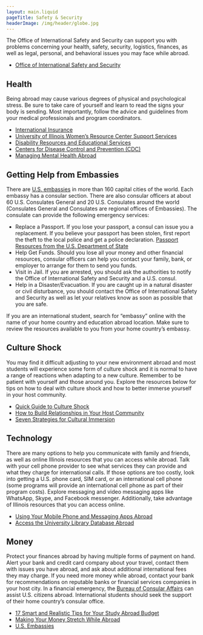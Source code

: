 ```yaml
---
layout: main.liquid
pageTitle: Safety & Security
headerImage: /img/header/globe.jpg
---
```


The Office of International Safety and Security can support you with problems concerning your health, safety, security, logistics, finances, as well as legal, personal, and behavioral issues you may face while abroad. 

* [Office of International Safety and Security](http://safetyabroad.illinois.edu/)

## Health
Being abroad may cause various degrees of physical and psychological stress. Be sure to take care of yourself and learn to read the signs your body is sending. Most importantly, follow the advice and guidelines from your medical professionals and program coordinators. 

* [International Insurance](http://safetyabroad.illinois.edu/insurance/coverage/)
* [University of Illinois Women’s Resource Center Support Services](https://oiir.illinois.edu/womens-center/support-services)
* [Disability Resources and Educational Services](http://disability.illinois.edu/)
* [Centers for Disease Control and Prevention (CDC)](https://www.cdc.gov/)
* [Managing Mental Health Abroad](https://www.diversityabroad.com/article/managing-mental-health-while-abroad)

## Getting Help from Embassies
There are [U.S. embassies](https://www.usembassy.gov/) in more than 160 capital cities of the world. Each embassy has a consular section. There are also consular officers at about 60 U.S. Consulates General and 20 U.S. Consulates around the world (Consulates General and Consulates are regional offices of Embassies). The consulate can provide the following emergency services:

* Replace a Passport. If you lose your passport, a consul can issue you a replacement. If you believe your passport has been stolen, first report the theft to the local police and get a police declaration. [Passport Resources from the U.S. Department of State](https://travel.state.gov/content/passports/en/passports.html)
* Help Get Funds. Should you lose all your money and other financial resources, consular officers can help you contact your family, bank, or employer to arrange for them to send you funds.
* Visit in Jail. If you are arrested, you should ask the authorities to notify the Office of International Safety and Security and a U.S. consul.
* Help in a Disaster/Evacuation. If you are caught up in a natural disaster or civil disturbance, you should contact the Office of International Safety and Security as well as let your relatives know as soon as possible that you are safe.

If you are an international student, search for “embassy” online with the name of your home country and education abroad location. Make sure to review the resources available to you from your home country’s embassy.

## Culture Shock
You may find it difficult adjusting to your new environment abroad and most students will experience some form of culture shock and it is normal to have a range of reactions when adapting to a new culture. Remember to be patient with yourself and those around you. Explore the resources below for tips on how to deal with culture shock and how to better immerse yourself in your host community. 

* [Quick Guide to Culture Shock](https://s3.amazonaws.com/file.myworldabroad.com/QuickGuides/Culture-Shock-public.pdf)
* [How to Build Relationships in Your Host Community](http://www.diversityabroad.com/study-abroad/articles/build-relationships-host-community)
* [Seven Strategies for Cultural Immersion](http://www.diversityabroad.com/study-abroad/articles/7-strategies-cultural-immersion)

## Technology
There are many options to help you communicate with family and friends, as well as online Illinois resources that you can access while abroad. Talk with your cell phone provider to see what services they can provide and what they charge for international calls. If those options are too costly, look into getting a U.S. phone card, SIM card, or an international cell phone (some programs will provide an international cell phone as part of their program costs). Explore messaging and video messaging apps like WhatsApp, Skype, and Facebook messenger. Additionally, take advantage of Illinois resources that you can access online.

* [Using Your Mobile Phone and Messaging Apps Abroad](http://www.diversityabroad.com/study-abroad/articles/using-mobile-phone-messaging-apps-abroad)
* [Access the University Library Database Abroad](http://www.library.illinois.edu/library-technology/access-databases-on-and-off-campus/) 

## Money
Protect your finances abroad by having multiple forms of payment on hand. Alert your bank and credit card company about your travel, contact them with issues you have abroad, and ask about additional international fees they may charge. If you need more money while abroad, contact your bank for recommendations on reputable banks or financial services companies in your host city. In a financial emergency, the [Bureau of Consular Affairs](https://www.usembassy.gov/) can assist U.S. citizens abroad. International students should seek the support of their home country’s consular office.

* [17 Smart and Realistic Tips for Your Study Abroad Budget](http://www.diversityabroad.com/study-abroad/articles/17-smart-realistic-tips-study-abroad-budget)
* [Making Your Money Stretch While Abroad](http://www.diversityabroad.com/study-abroad/articles/making-money-stretch-abroad)
* [U.S. Embassies](https://www.usembassy.gov/)